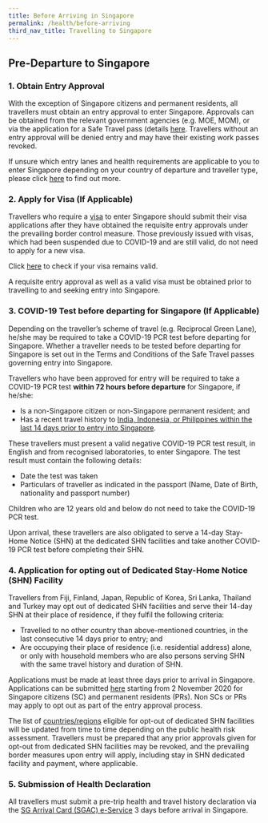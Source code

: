 ```yaml
---
title: Before Arriving in Singapore
permalink: /health/before-arriving
third_nav_title: Travelling to Singapore
---
```

## Pre-Departure to Singapore

### 1. Obtain Entry Approval

With the exception of Singapore citizens and permanent residents, all travellers must obtain an entry approval to enter Singapore. Approvals can be obtained from the relevant government agencies (e.g. MOE, MOM), or via the application for a Safe Travel pass (details [here](/arriving/overview). Travellers without an entry approval will be denied entry and may have their existing work passes revoked.

If unsure which entry lanes and health requirements are applicable to you to enter Singapore depending on your country of departure and traveller type, please click [here](/arriving/overview) to find out more.

### 2. Apply for Visa (If Applicable)

Travellers who require a [visa](https://www.ica.gov.sg/visitor/visitor_entryvisa) to enter Singapore should submit their visa applications after they have obtained the requisite entry approvals under the prevailing border control measure. Those previously issued with visas, which had been suspended due to COVID-19 and are still valid, do not need to apply for a new visa. 

Click [here](https://eservices.ica.gov.sg/esvclandingpage/save) to check if your visa remains valid.

A requisite entry approval as well as a valid visa must be obtained prior to travelling to and seeking entry into Singapore.

### 3. COVID-19 Test before departing for Singapore (If Applicable)

Depending on the traveller’s scheme of travel (e.g. Reciprocal Green Lane), he/she may be required to take a COVID-19 PCR test before departing for Singapore. Whether a traveller needs to be tested before departing for Singapore is set out in the Terms and Conditions of the Safe Travel passes governing entry into Singapore.

Travellers who have been approved for entry will be required to take a COVID-19 PCR test **within 72 hours before departure** for Singapore, if he/she:
- Is a non-Singapore citizen or non-Singapore permanent resident; and
- Has a recent travel history to <u>India, Indonesia, or Philippines within the last 14 days prior to entry into Singapore</u>.

These travellers must present a valid negative COVID-19 PCR test result, in English and from recognised laboratories, to enter Singapore. The test result must contain the following details:
- Date the test was taken
- Particulars of traveller as indicated in the passport (Name, Date of Birth, nationality and passport number)

Children who are 12 years old and below do not need to take the COVID-19 PCR test.

Upon arrival, these travellers are also obligated to serve a 14-day Stay-Home Notice (SHN) at the dedicated SHN facilities and take another COVID-19 PCR test before completing their SHN.

### 4. Application for opting out of Dedicated Stay-Home Notice (SHN) Facility
Travellers from Fiji, Finland, Japan, Republic of Korea, Sri Lanka, Thailand and Turkey may opt out of dedicated SHN facilities and serve their 14-day SHN at their place of residence, if they fulfil the following criteria:

- Travelled to no other country than above-mentioned countries, in the last consecutive 14 days prior to entry; and
- Are occupying their place of residence (i.e. residential address) alone, or only with household members who are also persons serving SHN with the same travel history and duration of SHN.

Applications must be made at least three days prior to arrival in Singapore. Applications can be submitted [here](/sc-pr/opt-out/apply-now) starting from 2 November 2020 for Singapore citizens (SC) and permanent residents (PRs). Non SCs or PRs may apply to opt out as part of the entry approval process.

The list of [countries/regions](/files/SHN-and-swab-summary.pdf) eligible for opt-out of dedicated SHN facilities will be updated from time to time depending on the public health risk assessment. Travellers must be prepared that any prior approvals given for opt-out from dedicated SHN facilities may be revoked, and the prevailing border measures upon entry will apply, including stay in SHN dedicated facility and payment, where applicable.

### 5. Submission of Health Declaration

All travellers must submit a pre-trip health and travel history declaration via the <a href="https://eservices.ica.gov.sg/sgarrivalcard/" target="_blank">SG Arrival Card (SGAC) e-Service</a> 3 days before arrival in Singapore.


